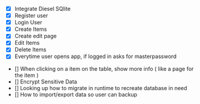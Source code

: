 - [x] Integrate Diesel SQlite
- [x] Register user
- [x] Login User
- [x] Create Items
- [x] Create edit page
- [x] Edit Items
- [x] Delete Items
- [x] Everytime user opens app, if logged in asks for masterpassword
- [] When clicking on a item on the table, show more info ( like a page for the item )
- [] Encrypt Sensitive Data
- [] Looking up how to migrate in runtime to recreate database in need
- [] How to import/export data so user can backup
